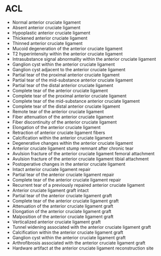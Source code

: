 # ACL

- Normal anterior cruciate ligament
- Absent anterior cruciate ligament
- Hypoplastic anterior cruciate ligament
- Thickened anterior cruciate ligament
- Thinned anterior cruciate ligament
- Mucoid degeneration of the anterior cruciate ligament
- T2 hyperintensity within the anterior cruciate ligament
- Intrasubstance signal abnormality within the anterior cruciate ligament
- Ganglion cyst within the anterior cruciate ligament
- Ganglion cyst adjacent to the anterior cruciate ligament
- Partial tear of the proximal anterior cruciate ligament
- Partial tear of the mid-substance anterior cruciate ligament
- Partial tear of the distal anterior cruciate ligament
- Complete tear of the anterior cruciate ligament
- Complete tear of the proximal anterior cruciate ligament
- Complete tear of the mid-substance anterior cruciate ligament
- Complete tear of the distal anterior cruciate ligament
- Remote tear of the anterior cruciate ligament
- Fiber attenuation of the anterior cruciate ligament
- Fiber discontinuity of the anterior cruciate ligament
- Elongation of the anterior cruciate ligament
- Retraction of anterior cruciate ligament fibers
- Calcification within the anterior cruciate ligament
- Degenerative changes within the anterior cruciate ligament
- Anterior cruciate ligament stump remnant after chronic tear
- Avulsion fracture of the anterior cruciate ligament femoral attachment
- Avulsion fracture of the anterior cruciate ligament tibial attachment
- Postoperative changes in the anterior cruciate ligament
- Intact anterior cruciate ligament repair
- Partial tear of the anterior cruciate ligament repair
- Complete tear of the anterior cruciate ligament repair
- Recurrent tear of a previously repaired anterior cruciate ligament
- Anterior cruciate ligament graft intact
- Partial tear of the anterior cruciate ligament graft
- Complete tear of the anterior cruciate ligament graft
- Attenuation of the anterior cruciate ligament graft
- Elongation of the anterior cruciate ligament graft
- Malposition of the anterior cruciate ligament graft
- Verticalized anterior cruciate ligament graft
- Tunnel widening associated with the anterior cruciate ligament graft
- Calcification within the anterior cruciate ligament graft
- Ganglion cyst within the anterior cruciate ligament graft
- Arthrofibrosis associated with the anterior cruciate ligament graft
- Hardware artifact at the anterior cruciate ligament reconstruction site
